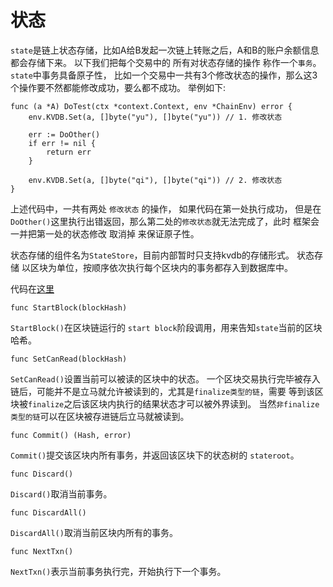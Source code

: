 # 状态  
`state`是链上状态存储，比如A给B发起一次链上转账之后，A和B的账户余额信息都会存储下来。 以下我们把每个交易中的 所有对状态存储的操作 称作一个`事务`。  
`state`中事务具备原子性， 比如一个交易中一共有3个修改状态的操作，那么这3个操作要不然都能修改成功，要么都不成功。
举例如下:  
```
func (a *A) DoTest(ctx *context.Context, env *ChainEnv) error {
    env.KVDB.Set(a, []byte("yu"), []byte("yu")) // 1. 修改状态

    err := DoOther()
    if err != nil {
        return err
    }

    env.KVDB.Set(a, []byte("qi"), []byte("qi")) // 2. 修改状态
}
```   
上述代码中，一共有两处 `修改状态` 的操作， 如果代码在第一处执行成功， 但是在`DoOther()`这里执行出错返回，那么第二处的`修改状态`就无法完成了，此时
框架会一并把第一处的状态修改 取消掉 来保证原子性。  

状态存储的组件名为`StateStore`，目前内部暂时只支持kvdb的存储形式。 状态存储 以区块为单位，按顺序依次执行每个区块内的事务都存入到数据库中。 


代码在[这里](https://github.com/Lawliet-Chan/yu/blob/master/state/store.go)  
```
func StartBlock(blockHash)
```
`StartBlock()`在区块链运行的 `start block`阶段调用，用来告知`state`当前的区块哈希。

```
func SetCanRead(blockHash)
```
`SetCanRead()`设置当前可以被读的区块中的状态。 一个区块交易执行完毕被存入链后，可能并不是立马就允许被读到的，尤其是`finalize类型的链`，需要
等到该区块被`finalize`之后该区块内执行的结果状态才可以被外界读到。 当然`非finalize类型的链`可以在区块被存进链后立马就被读到。

```
func Commit() (Hash, error)
```
`Commit()`提交该区块内所有事务，并返回该区块下的状态树的 `stateroot`。

```
func Discard()
```
`Discard()`取消当前事务。  
  

```
func DiscardAll()
```
`DiscardAll()`取消当前区块内所有的事务。

```
func NextTxn()
```
`NextTxn()`表示当前事务执行完，开始执行下一个事务。